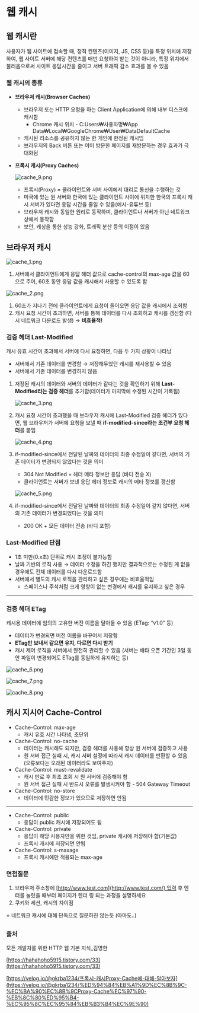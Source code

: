 # 웹 캐시

## 웹 캐시란

사용자가 웹 사이트에 접속할 때, 정적 컨텐츠(이미지, JS, CSS 등)을 특정 위치에 저장하여, 웹 사이트 서버에 해당 컨텐츠를 매번 요청하여 받는 것이 아니라, 특정 위치에서 불러옴으로써 사이트 응답시간을 줄이고 서버 트래픽 감소 효과를 볼 수 있음

### 웹 캐시의 종류

- **브라우저 캐시(Browser Caches)**
    - 브라우저 또는 HTTP 요청을 하는 Client Application에 의해 내부 디스크에 캐시함
        - Chrome 캐시 위치 - C:Users₩사용자명₩App Data₩Local₩GoogleChrome₩User₩DataDefaultCache
    - 캐시된 리소스를 공유하지 않는 한 개인에 한정된 캐시임
    - 브라우저의 Back 버튼 또는 이미 방문한 페이지를 재방문하는 경우 효과가 극대화됨
    
- **프록시 캐시(Proxy Caches)**
    
    ![cache_9.png](%E1%84%8B%E1%85%B0%E1%86%B8%20%E1%84%8F%E1%85%A2%E1%84%89%E1%85%B5%20c270799c368d46c5a91e7ffaea17dbe2/cache_9.png)
    
    - 프록시(Proxy) = 클라이언트와 서버 사이에서 대리로 통신을 수행하는 것
    - 미국에 있는 원 서버와 한국에 있는 클라이언트 사이에 위치한 한국의 프록시 캐시 서버가 있다면 응답 시간을 줄일 수 있음(예시-유튜브 등)
    - 브라우저 캐시와 동일한 원리로 동작하며, 클라이언트나 서버가 아닌 네트워크 상에서 동작함
    - 보안, 캐싱을 통한 성능 강화, 트래픽 분산 등의 이점이 있음

## 브라우저 캐시

![cache_1.png](%E1%84%8B%E1%85%B0%E1%86%B8%20%E1%84%8F%E1%85%A2%E1%84%89%E1%85%B5%20c270799c368d46c5a91e7ffaea17dbe2/cache_1.png)

1. 서버에서 클라이언트에게 응답 헤더 값으로 cache-control의 max-age 값을 60으로 주어, 60초 동안 응답 값을 캐시해서 사용할 수 있도록 함 

![cache_2.png](%E1%84%8B%E1%85%B0%E1%86%B8%20%E1%84%8F%E1%85%A2%E1%84%89%E1%85%B5%20c270799c368d46c5a91e7ffaea17dbe2/cache_2.png)

1. 60초가 지나기 전에 클라이언트에게 요청이 들어오면 응답 값을 캐시에서 조회함
2. 캐시 요청 시간이 초과하면, 서버를 통해 데이터를 다시 조회하고 캐시를 갱신함 (다시 네트워크 다운로드 발생) → **비효율적!**

### 검증 헤더 **Last-Modified**

캐시 유효 시간이 초과해서 서버에 다시 요청하면, 다음 두 가지 상황이 나타남

- 서버에서 기존 데이터를 변경함 → 저장해두었던 캐시를 재사용할 수 있음
- 서버에서 기존 데이터를 변경하지 않음

1. 저장된 캐시의 데이터와 서버의 데이터가 같다는 것을 확인하기 위해 **Last-Modified라는 검증 헤더**를 추가함(데이터가 마지막에 수정된 시간이 기록됨)
    
    ![cache_3.png](%E1%84%8B%E1%85%B0%E1%86%B8%20%E1%84%8F%E1%85%A2%E1%84%89%E1%85%B5%20c270799c368d46c5a91e7ffaea17dbe2/cache_3.png)
    

1. 캐시 요청 시간이 초과했을 때 브라우저 캐시에 Last-Modified 검증 헤더가 있다면, 웹 브라우저가 서버에 요청을 보낼 때 **if-modified-since라는 조건부 요청 헤더**를 붙임
    
    ![cache_4.png](%E1%84%8B%E1%85%B0%E1%86%B8%20%E1%84%8F%E1%85%A2%E1%84%89%E1%85%B5%20c270799c368d46c5a91e7ffaea17dbe2/cache_4.png)
    

1. if-modified-since에서 전달된 날짜와 데이터의 최종 수정일이 같다면, 서버의 기존 데이터가 변경되지 않았다는 것을 의미
    - 304 Not Modified + 헤더 메타 정보만 응답 (바디 전송 X)
    - 클라이언트는 서버가 보낸 응답 헤더 정보로 캐시의 메타 정보를 갱신함
    
    ![cache_5.png](%E1%84%8B%E1%85%B0%E1%86%B8%20%E1%84%8F%E1%85%A2%E1%84%89%E1%85%B5%20c270799c368d46c5a91e7ffaea17dbe2/cache_5.png)
    

1. if-modified-since에서 전달된 날짜와 데이터의 최종 수정일이 같지 않다면, 서버의 기존 데이터가 변경되었다는 것을 의미
    - 200 OK + 모든 데이터 전송 (바디 포함)

### **Last-Modified** 단점

- 1초 미만(0.x초) 단위로 캐시 조정이 불가능함
- 날짜 기반의 로직 사용 → 데이터 수정을 하긴 했지만 결과적으로는 수정된 게 없을 경우에도 전체 데이터를 다시 다운로드함
- 서버에서 별도의 캐시 로직을 관리하고 싶은 경우에는 비효율적임
    - 스페이스나 주석처럼 크게 영향이 없는 변경에서 캐시를 유지하고 싶은 경우

---

### 검증 헤더 ETag

캐시용 데이터에 임의의 고유한 버전 이름을 달아둘 수 있음 (ETag: “v1.0” 등)

- 데이터가 변경되면 버전 이름을 바꾸어서 저장함
- **ETag만 보내서 같으면 유지, 다르면 다시 받기**
- 캐시 제어 로직을 서버에서 완전히 관리할 수 있음 (서버는 배타 오픈 기간인 3일 동안 파일이 변경되어도 ETag를 동일하게 유지하는 등)

![cache_6.png](%E1%84%8B%E1%85%B0%E1%86%B8%20%E1%84%8F%E1%85%A2%E1%84%89%E1%85%B5%20c270799c368d46c5a91e7ffaea17dbe2/cache_6.png)

![cache_7.png](%E1%84%8B%E1%85%B0%E1%86%B8%20%E1%84%8F%E1%85%A2%E1%84%89%E1%85%B5%20c270799c368d46c5a91e7ffaea17dbe2/cache_7.png)

![cache_8.png](%E1%84%8B%E1%85%B0%E1%86%B8%20%E1%84%8F%E1%85%A2%E1%84%89%E1%85%B5%20c270799c368d46c5a91e7ffaea17dbe2/cache_8.png)

## 캐시 지시어 Cache-Control

- Cache-Control: max-age
    - 캐시 유효 시간 나타냄, 초단위
- Cache-Control: no-cache
    - 데이터는 캐시해도 되지만, 검증 헤더를 사용해 항상 원 서버에 검증하고 사용
    - 원 서버 접근 실패 시, 캐시 서버 설정에 따라서 캐시 데이터를 반환할 수 있음 (오류보다는 오래된 데이터라도 보여주자)
- Cache-Control: must-revalidate
    - 캐시 만료 후 최초 조회 시 원 서버에 검증해야 함
    - 원 서버 접근 실패 시 반드시 오류를 발생시켜야 함 - 504 Gateway Timeout
- Cache-Control: no-store
    - 데이터에 민감한 정보가 있으므로 저장하면 안됨

---

- Cache-Control: public
    - 응답이 public 캐시에 저장되어도 됨
- Cache-Control: private
    - 응답이 해당 사용자만을 위한 것임, private 캐시에 저장해야 함(기본값)
    - 프록시 캐시에 저장되면 안됨
- Cache-Control: s-maxage
    - 프록시 캐시에만 적용되는 max-age

### 면접질문

1. 브라우저 주소창에 [http://www.test.com](http://www.test.com/) 입력 후 엔터를 눌렀을 때부터 페이지가 렌더 링 되는 과정을 설명하세요
2. 쿠키와 세션, 캐시의 차이점 

⭐️ 네트워크 캐시에 대해 단독으로 질문하진 않는듯 (아마도..)

### 출처

모든 개발자를 위한 HTTP 웹 기본 지식_김영한

[https://hahahoho5915.tistory.com/33](https://hahahoho5915.tistory.com/33)

[https://velog.io/@gkrba1234/프록시-캐시Proxy-Cache에-대해-알아보자](https://velog.io/@gkrba1234/%ED%94%84%EB%A1%9D%EC%8B%9C-%EC%BA%90%EC%8B%9CProxy-Cache%EC%97%90-%EB%8C%80%ED%95%B4-%EC%95%8C%EC%95%84%EB%B3%B4%EC%9E%90)